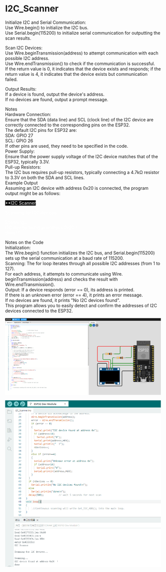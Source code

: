 # I2C_Scanner
Initialize I2C and Serial Communication:  
 Use Wire.begin() to initialize the I2C bus.  
 Use Serial.begin(115200) to initialize serial communication for outputting the scan results.  

Scan I2C Devices:  
 Use Wire.beginTransmission(address) to attempt communication with each possible I2C address.  
 Use Wire.endTransmission() to check if the communication is successful.  
 If the return value is 0, it indicates that the device exists and responds; if the return value is 4, it indicates that the device exists but communication failed.  

Output Results:  
 If a device is found, output the device's address.  
 If no devices are found, output a prompt message.  

Notes  
Hardware Connection:  
 Ensure that the SDA (data line) and SCL (clock line) of the I2C device are correctly connected to the corresponding pins on the ESP32.   
 The default I2C pins for ESP32 are:    
   SDA: GPIO 27  
   SCL: GPIO 26  
 If other pins are used, they need to be specified in the code.  
Power Supply:  
 Ensure that the power supply voltage of the I2C device matches that of the ESP32, typically 3.3V.  
Pull-up Resistors:  
 The I2C bus requires pull-up resistors, typically connecting a 4.7kΩ resistor to 3.3V on both the SDA and SCL lines.  
Example Output  
 Assuming an I2C device with address 0x20 is connected, the program output might be as follows:  

<span style="background-color: black; color: white;">
**I2C Scanner  
  
Scanning for I2C devices...
  
Scanning...  
I2C device found at address 0x20  !  
done**

</span>

Notes on the Code  
 Initialization:   
   The Wire.begin() function initializes the I2C bus, and Serial.begin(115200) sets up the serial communication at a baud rate of 115200.  
 Scanning: 
   The for loop iterates through all possible I2C addresses (from 1 to 127).  
   For each address, it attempts to communicate using Wire.  
   beginTransmission(address) and checks the result with Wire.endTransmission().  
 Output:
   If a device responds (error == 0), its address is printed.   
   If there is an unknown error (error == 4), it prints an error message.  
   If no devices are found, it prints "No I2C devices found".  
 This program allows you to easily detect and confirm the addresses of I2C devices connected to the ESP32.  

![图片描述](https://github.com/Maclanren/I2C_Scanner/blob/main/I2c-scan.png?raw=true)


![图片描述](https://github.com/Maclanren/I2C_Scanner/blob/main/I2c-scan%20test.png?raw=true)


